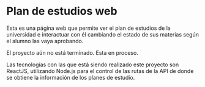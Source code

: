 # Plan de estudios web

Esta es una página web que permite ver el plan de estudios de la universidad e interactuar con él cambiando el estado de sus materias según el alumno las vaya aprobando. 

El proyecto aún no está terminado. Esta en proceso.

Las tecnologías con las que está siendo realizado este proyecto son ReactJS, utilizando Node.js para el control de las rutas de la API de donde se obtiene la información de los planes de estudio.
